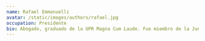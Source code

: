 ```yaml
---
name: Rafael Emmanuelli
avatar: /static/images/authors/rafael.jpg
occupation: Presidente
bio: Abogado, graduado de la UPR Magna Cum Laude. Fue miembro de la Junta Examinadora de Aspirantes al Ejercicio de la Abogacía del Tribunal Supremo de PR.  Ha tomado cursos de negociación en la Facultad de Derecho de la Universidad de Harvard y la Universidad de San Andrés en Argentina. Fundó y presidió Mariana Editores, actualmente es Vicepresidente de Emmanuelli Films y aficionado a la astrofotografía.
---
```

